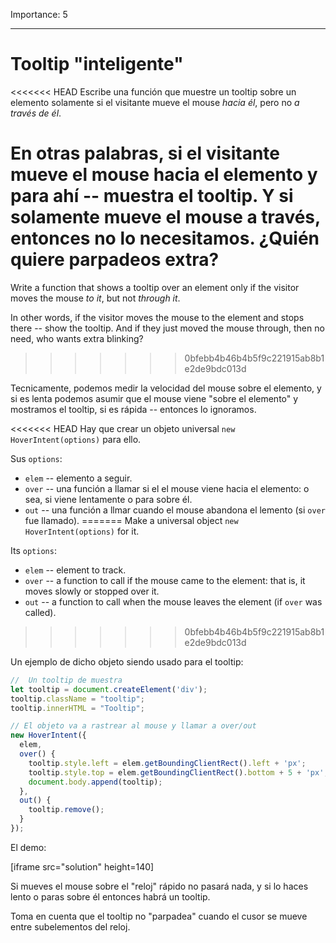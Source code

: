 Importance: 5

---

# Tooltip "inteligente"

<<<<<<< HEAD
Escribe una función que muestre un tooltip sobre un elemento solamente si el visitante mueve el mouse *hacia él*, pero no *a través de él*.

En otras palabras, si el visitante mueve el mouse hacia el elemento y para ahí -- muestra el tooltip. Y si solamente mueve el mouse a través, entonces no lo necesitamos. ¿Quién quiere parpadeos extra?
=======
Write a function that shows a tooltip over an element only if the visitor moves the mouse *to it*, but not *through it*.

In other words, if the visitor moves the mouse to the element and stops there -- show the tooltip. And if they just moved the mouse through, then no need, who wants extra blinking?
>>>>>>> 0bfebb4b46b4b5f9c221915ab8b1e2de9bdc013d

Tecnicamente, podemos medir la velocidad del mouse sobre el elemento, y si es lenta podemos asumir que el mouse viene "sobre el elemento" y mostramos el tooltip, si es rápida -- entonces lo ignoramos.

<<<<<<< HEAD
Hay que crear un objeto universal `new HoverIntent(options)` para ello.

Sus `options`:
- `elem` -- elemento a seguir.
- `over` -- una función a llamar si el el mouse viene hacia el elemento: o sea, si viene lentamente o para sobre él.
- `out` -- una función a llmar cuando el mouse abandona el lemento (si `over` fue llamado).
=======
Make a universal object `new HoverIntent(options)` for it.

Its `options`:
- `elem` -- element to track.
- `over` -- a function to call if the mouse came to the element: that is, it moves slowly or stopped over it.
- `out` -- a function to call when the mouse leaves the element (if `over` was called).
>>>>>>> 0bfebb4b46b4b5f9c221915ab8b1e2de9bdc013d

Un ejemplo de dicho objeto siendo usado para el tooltip:

```js
//  Un tooltip de muestra
let tooltip = document.createElement('div');
tooltip.className = "tooltip";
tooltip.innerHTML = "Tooltip";

// El objeto va a rastrear al mouse y llamar a over/out
new HoverIntent({
  elem,
  over() {
    tooltip.style.left = elem.getBoundingClientRect().left + 'px';
    tooltip.style.top = elem.getBoundingClientRect().bottom + 5 + 'px';
    document.body.append(tooltip);
  },
  out() {
    tooltip.remove();
  }
});
```

El demo:

[iframe src="solution" height=140]

Si mueves el mouse sobre el "reloj" rápido no pasará nada, y si lo haces lento o paras sobre él entonces habrá un tooltip.

Toma en cuenta que el tooltip no "parpadea" cuando el cusor se mueve entre subelementos del reloj.
